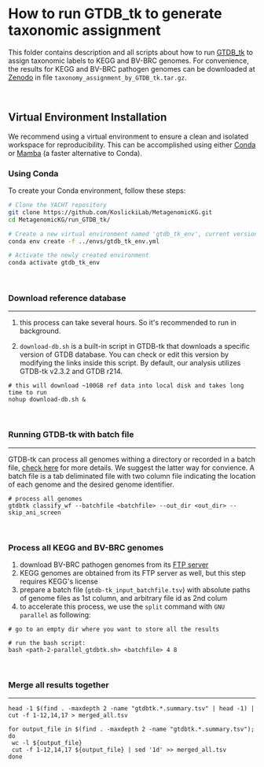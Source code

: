 # How to run GTDB_tk to generate taxonomic assignment
This folder contains description and all scripts about how to run [GTDB_tk](https://github.com/Ecogenomics/GTDBTk) to assign taxonomic labels to KEGG and BV-BRC genomes. For convenience, the results for KEGG and BV-BRC pathogen genomes can be downloaded at [Zenodo](https://zenodo.org/records/10806617) in file `taxonomy_assignment_by_GTDB_tk.tar.gz`.

</br>

## Virtual Environment Installation

We recommend using a virtual environment to ensure a clean and isolated workspace for reproducibility. This can be accomplished using either [Conda](https://conda.io/projects/conda/en/latest/user-guide/install/index.html) or [Mamba](https://github.com/mamba-org/mamba) (a faster alternative to Conda).

### Using Conda
To create your Conda environment, follow these steps:

```bash
# Clone the YACHT repository
git clone https://github.com/KoslickiLab/MetagenomicKG.git
cd MetagenomicKG/run_GTDB_tk/

# Create a new virtual environment named 'gtdb_tk_env', current version is 2.4.0
conda env create -f ../envs/gtdb_tk_env.yml

# Activate the newly created environment
conda activate gtdb_tk_env
```

</br>

### Download reference database

---

1. this process can take several hours. So it's recommended to run in background.

2. `download-db.sh` is a built-in script in GTDB-tk that downloads a specific version of GTDB database. You can check or edit this version by modifying the links inside this script. By default, our analysis utilizes GTDB-tk v2.3.2 and GTDB r214.

```
# this will download ~100GB ref data into local disk and takes long time to run
nohup download-db.sh & 
```

</br>

### Running GTDB-tk with batch file

---

GTDB-tk can process all genomes withing a directory or recorded in a batch file, [check here](https://ecogenomics.github.io/GTDBTk/commands/classify_wf.html) for more details. We suggest the latter way for convience. A batch file is a tab deliminated file with two column file indicating the location of each genome and the desired genome identifier.

```
# process all genomes
gtdbtk classify_wf --batchfile <batchfile> --out_dir <out_dir> --skip_ani_screen
```

</br>

### Process all KEGG and BV-BRC genomes

1. download BV-BRC pathogen genomes from its [FTP server](https://www.bv-brc.org/docs/quick_references/ftp.html)
2. KEGG genomes are obtained from its FTP server as well, but this step requires KEGG's license
3. prepare a batch file (`gtdb-tk_input_batchfile.tsv`) with absolute paths of genome files as 1st column, and arbitrary file id as 2nd colum
4. to accelerate this process, we use the `split` command with `GNU parallel` as following:

```
# go to an empty dir where you want to store all the results

# run the bash script:
bash <path-2-parallel_gtdbtk.sh> <batchfile> 4 8 
```

</br>

### Merge all results together

---

```
head -1 $(find . -maxdepth 2 -name "gtdbtk.*.summary.tsv" | head -1) | cut -f 1-12,14,17 > merged_all.tsv

for output_file in $(find . -maxdepth 2 -name "gtdbtk.*.summary.tsv"); do
 wc -l ${output_file}
 cut -f 1-12,14,17 ${output_file} | sed '1d' >> merged_all.tsv
done
```



